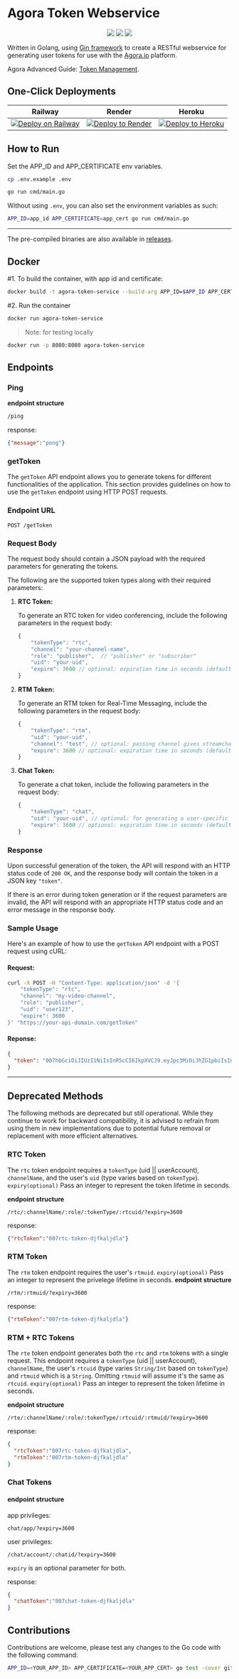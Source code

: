 # Agora Token Webservice

<p align="center">
  <img src="https://github.com/AgoraIO-Community/agora-token-service/workflows/Go/badge.svg?branch=main">
  <img src="https://github.com/AgoraIO-Community/agora-token-service/actions/workflows/dockerimage.yml/badge.svg?branch=main">
  <a href="https://github.com/AgoraIO-Community/agora-token-service/releases/latest"><img src="https://github.com/AgoraIO-Community/agora-token-service/actions/workflows/release.yml/badge.svg?release=latest"></a>
</p>

Written in Golang, using [Gin framework](https://github.com/gin-gonic/gin) to create a RESTful webservice for generating user tokens for use with the [Agora.io](https://www.agora.io) platform. 

Agora Advanced Guide: [Token Management](https://docs.agora.io/en/video-calling/develop/authentication-workflow).

## One-Click Deployments

| Railway | Render | Heroku |
|:-:|:-:|:-:|
| [![Deploy on Railway](https://railway.app/button.svg)](https://railway.app/new/template/NKYzQA?referralCode=waRWUT) | [![Deploy to Render](https://render.com/images/deploy-to-render-button.svg)](https://render.com/deploy?repo=https://github.com/AgoraIO-Community/agora-token-service) | [![Deploy to Heroku](https://www.herokucdn.com/deploy/button.svg)](https://www.heroku.com/deploy/?template=https://github.com/AgoraIO-Community/agora-token-service) |

## How to Run ##

Set the APP_ID and APP_CERTIFICATE env variables.

```bash
cp .env.example .env
```

```bash
go run cmd/main.go
```

Without using `.env`, you can also set the environment variables as such:

```bash
APP_ID=app_id APP_CERTIFICATE=app_cert go run cmd/main.go
```

---

The pre-compiled binaries are also available in [releases](https://github.com/AgoraIO-Community/agora-token-service/releases).

## Docker ##

#1. To build the container, with app id and certificate: 

```bash
docker build -t agora-token-service --build-arg APP_ID=$APP_ID APP_CERTIFICATE=$APP_CERTIFICATE .
```

#2. Run the container 

```bash
docker run agora-token-service
```
> Note: for testing locally
```bash
docker run -p 8080:8080 agora-token-service
```

## Endpoints ##

### Ping ###
**endpoint structure**
```bash
/ping
```
response:
``` json
{"message":"pong"} 
```

### getToken ###

The `getToken` API endpoint allows you to generate tokens for different functionalities of the application. This section provides guidelines on how to use the `getToken` endpoint using HTTP POST requests.

### Endpoint URL

```
POST /getToken
```

### Request Body

The request body should contain a JSON payload with the required parameters for generating the tokens.

The following are the supported token types along with their required parameters:

1. **RTC Token:**

   To generate an RTC token for video conferencing, include the following parameters in the request body:

   ```js
   {
       "tokenType": "rtc",
       "channel": "your-channel-name",
       "role": "publisher",  // "publisher" or "subscriber"
       "uid": "your-uid",
       "expire": 3600 // optional: expiration time in seconds (default: 3600)
   }
   ```

2. **RTM Token:**

   To generate an RTM token for Real-Time Messaging, include the following parameters in the request body:

   ```js
   {
       "tokenType": "rtm",
       "uid": "your-uid",
       "channel": "test", // optional: passing channel gives streamchannel. wildcard "*" is an option.
       "expire": 3600 // optional: expiration time in seconds (default: 3600)
   }
   ```

3. **Chat Token:**

   To generate a chat token, include the following parameters in the request body:

   ```js
   {
       "tokenType": "chat",
       "uid": "your-uid", // optional: for generating a user-specific chat token
       "expire": 3600 // optional: expiration time in seconds (default: 3600)
   }
   ```

### Response

Upon successful generation of the token, the API will respond with an HTTP status code of `200 OK`, and the response body will contain the token in a JSON key `"token"`.

If there is an error during token generation or if the request parameters are invalid, the API will respond with an appropriate HTTP status code and an error message in the response body.

### Sample Usage

Here's an example of how to use the `getToken` API endpoint with a POST request using cURL:

#### Request:

```bash
curl -X POST -H "Content-Type: application/json" -d '{
    "tokenType": "rtc",
    "channel": "my-video-channel",
    "role": "publisher",
    "uid": "user123",
    "expire": 3600
}' "https://your-api-domain.com/getToken"
```

#### Reponse:

```json
{
  "token": "007hbGciOiJIUzI1NiIsInR5cCI6IkpXVCJ9.eyJpc3MiOiJhZG1pbiIsInN1YiI6InVzZXIxMjMiLCJpYXQiOjE2MzEwNTU4NzIsImV4cCI6MTYzMTA1OTQ3Mn0.3eJ-RGwIl2ANFbdv4SeHtWzGiv6PpC3i0UqXlHfsqEw"
}
```

---

## Deprecated Methods
The following methods are deprecated but still operational. While they continue to work for backward compatibility, it is advised to refrain from using them in new implementations due to potential future removal or replacement with more efficient alternatives.


### RTC Token ###
The `rtc` token endpoint requires a `tokenType` (uid || userAccount), `channelName`, and the user's `uid` (type varies based on `tokenType`). 
`expiry(optional)` Pass an integer to represent the token lifetime in seconds.

**endpoint structure** 
```
/rtc/:channelName/:role/:tokenType/:rtcuid/?expiry=3600
```

response:
``` json
{"rtcToken":"007rtc-token-djfkaljdla"} 
```

### RTM Token ###

The `rtm` token endpoint requires the user's `rtmuid`. 
`expiry(optional)` Pass an integer to represent the privelege lifetime in seconds.
**endpoint structure** 
```
/rtm/:rtmuid/?expiry=3600
```

response:
``` json
{"rtmToken":"007rtm-token-djfkaljdla"} 
```

### RTM + RTC Tokens ###
The `rte` token endpoint generates both the `rtc` and `rtm` tokens with a single request. This endpoint requires a `tokenType` (uid || userAccount), `channelName`, the user's `rtcuid` (type varies `String/Int` based on `tokenType`) and `rtmuid` which is a `String`. Omitting `rtmuid` will assume it's the same as `rtcuid`.
`expiry(optional)` Pass an integer to represent the token lifetime in seconds.

**endpoint structure** 
```
/rte/:channelName/:role/:tokenType/:rtcuid/:rtmuid/?expiry=3600
```

response:
``` json
{
  "rtcToken":"007rtc-token-djfkaljdla",
  "rtmToken":"007rtm-token-djfkaljdla" 
} 
```

### Chat Tokens ###

#### endpoint structure ####

app privileges:
```
chat/app/?expiry=3600
```

user privileges:
```
/chat/account/:chatid/?expiry=3600
```

`expiry` is an optional parameter for both.

response:
``` json
{
  "chatToken":"007chat-token-djfkaljdla"
} 
```

## Contributions

Contributions are welcome, please test any changes to the Go code with the following command:

```sh
APP_ID=<YOUR_APP_ID> APP_CERTIFICATE=<YOUR_APP_CERT> go test -cover github.com/AgoraIO-Community/agora-token-service/service
```
